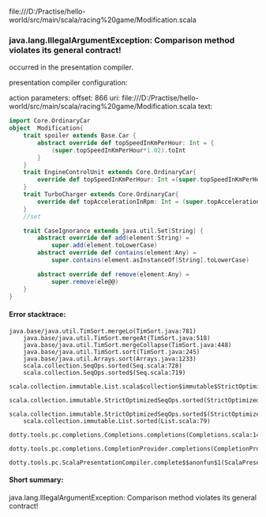 file:///D:/Practise/hello-world/src/main/scala/racing%20game/Modification.scala
### java.lang.IllegalArgumentException: Comparison method violates its general contract!

occurred in the presentation compiler.

presentation compiler configuration:


action parameters:
offset: 866
uri: file:///D:/Practise/hello-world/src/main/scala/racing%20game/Modification.scala
text:
```scala
import Core.OrdinaryCar
object  Modification{
    trait spoiler extends Base.Car {
        abstract override def topSpeedInKmPerHour: Int = {
            (super.topSpeedInKmPerHour*1.02).toInt
        }
    }
    trait EngineControlUnit extends Core.OrdinaryCar{
        override def topSpeedInKmPerHour: Int =(super.topSpeedInKmPerHour*1.5).toInt
    }
    trait TurboCharger extends Core.OrdinaryCar{
        override def topAccelerationInRpm: Int = (super.topAccelerationInRpm*1.25).toInt
    }
    //set

    trait CaseIgnorance extends java.util.Set[String] {
        abstract override def add(element:String) = 
            super.add(element.toLowerCase)
        abstract override def contains(element:Any) =
            super.contains(element.asInstanceOf[String].toLowerCase)

        abstract override def remove(element:Any) = 
            super.remove(ele@@)
    }
}

```



#### Error stacktrace:

```
java.base/java.util.TimSort.mergeLo(TimSort.java:781)
	java.base/java.util.TimSort.mergeAt(TimSort.java:518)
	java.base/java.util.TimSort.mergeCollapse(TimSort.java:448)
	java.base/java.util.TimSort.sort(TimSort.java:245)
	java.base/java.util.Arrays.sort(Arrays.java:1233)
	scala.collection.SeqOps.sorted(Seq.scala:728)
	scala.collection.SeqOps.sorted$(Seq.scala:719)
	scala.collection.immutable.List.scala$collection$immutable$StrictOptimizedSeqOps$$super$sorted(List.scala:79)
	scala.collection.immutable.StrictOptimizedSeqOps.sorted(StrictOptimizedSeqOps.scala:78)
	scala.collection.immutable.StrictOptimizedSeqOps.sorted$(StrictOptimizedSeqOps.scala:78)
	scala.collection.immutable.List.sorted(List.scala:79)
	dotty.tools.pc.completions.Completions.completions(Completions.scala:140)
	dotty.tools.pc.completions.CompletionProvider.completions(CompletionProvider.scala:90)
	dotty.tools.pc.ScalaPresentationCompiler.complete$$anonfun$1(ScalaPresentationCompiler.scala:146)
```
#### Short summary: 

java.lang.IllegalArgumentException: Comparison method violates its general contract!
